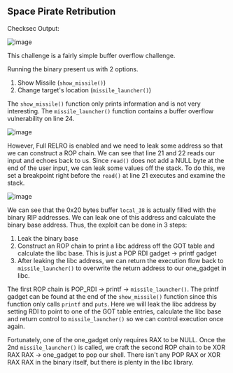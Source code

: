 ## Space Pirate Retribution

Checksec Output:

![image](https://user-images.githubusercontent.com/24536991/170826930-e3da879c-dbbe-41e6-8939-c46cd93de803.png)
	
This challenge is a fairly simple buffer overflow challenge.

Running the binary present us with 2 options.
1. Show Missile (`show_missile()`)
2. Change target's location (`missile_launcher()`)

The `show_missile()` function only prints information and is not very interesting.
The `missile_launcher()` function contains a buffer overflow vulnerability on line 24.

![image](https://user-images.githubusercontent.com/24536991/170827036-bf38b422-eefa-4f8c-8753-5e76e5328816.png)

However, Full RELRO is enabled and we need to leak some address so that we can construct a ROP chain. We can see that line 21 and 22 reads our input and echoes back to us. Since `read()` does not add a NULL byte at the end of the user input, we can leak some values off the stack. To do this, we set a breakpoint right before the `read()` at line 21 executes and examine the stack.

![image](https://user-images.githubusercontent.com/24536991/170827469-b9e79924-4885-4235-b7bf-4e8d6e84cbbe.png)

We can see that the 0x20 bytes buffer `local_38` is actually filled with the binary RIP addresses. We can leak one of this address and calculate the binary base address. Thus, the exploit can be done in 3 steps:

1. Leak the binary base
2. Construct an ROP chain to print a libc address off the GOT table and calculate the libc base. This is just a POP RDI gadget -> printf gadget
3. After leaking the libc address, we can return the execution flow back to `missile_launcher()` to overwrite the return address to our one_gadget in libc.

The first ROP chain is POP_RDI -> printf -> `missile_launcher()`. The printf gadget can be found at the end of the `show_missile()` function since this function only calls `printf` and `puts`. Here we will leak the libc address by setting RDI to point to one of the GOT table entries, calculate the libc base and return control to `missile_launcher()` so we can control execution once again. 

Fortunately, one of the one_gadget only requires RAX to be NULL. Once the 2nd `missile_launcher()` is called, we craft the second ROP chain to be XOR RAX RAX -> one_gadget to pop our shell. There isn't any POP RAX or XOR RAX RAX in the binary itself, but there is plenty in the libc library.
